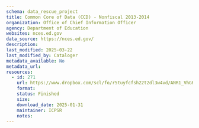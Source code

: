 ```yaml
---
schema: data_rescue_project 
title: Common Core of Data (CCD) - Nonfiscal 2013-2014
organization: Office of Chief Information Officer
agency: Department of Education
websites: nces.ed.gov
data_source: https://nces.ed.gov/
description: 
last_modified: 2025-03-22
last_modified_by: Cataloger
metadata_available: No
metadata_url: 
resources:
  - id: 271
    url: https://www.dropbox.com/scl/fo/r5tuyfcfsh22t2dl3w4vd/ANR1_VhGRMyrUVFf93ufAtc?rlkey=1iwcshd7co2hocuoiud5q0krw&dl=0
    format: 
    status: Finished
    size: 
    download_date: 2025-01-31
    maintainer: ICPSR
    notes: 
---
```

